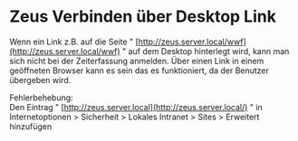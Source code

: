 # Zeus Verbinden über Desktop Link

Wenn ein Link z.B. auf die Seite " [http://zeus.server.local/wwf](http://zeus.server.local/wwf) " auf dem Desktop hinterlegt wird, kann man sich nicht bei der Zeiterfassung anmelden. Über einen Link in einem geöffneten Browser kann es sein das es funktioniert, da der Benutzer übergeben wird.

  
Fehlerbehebung:  
Den Eintrag " [http://zeus.server.local](http://zeus.server.local/) " in Internetoptionen &gt; Sicherheit &gt; Lokales Intranet &gt; Sites &gt; Erweitert hinzufügen